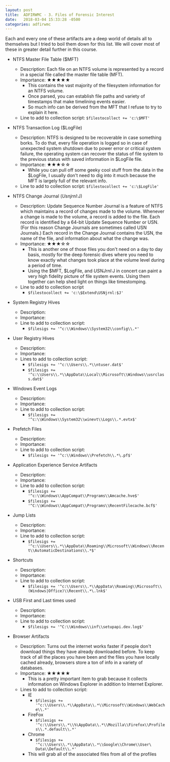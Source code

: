 ```yaml
---
layout: post
title:  ADFIRWMC - 3. Files of Forensic Interest
date:   2018-03-04 15:33:28 -0500
categories: adfirwmc 
---
```


Each and every one of these artifacts are a deep world of details all to themselves but I tried to boil them down for this list. We will cover most of these in greater detail further in this course.

- NTFS Master File Table ($MFT)
    - Description: Each file on an NTFS volume is represented by a record in a special file called the master file table (MFT).
    - Importance: &#9733;&#9733;&#9733;&#9733;&#9733;
        - This contains the vast majority of the filesystem information for an NTFS volume.
        - Once parsed, you can establish file paths and variety of timestamps that make timelining events easier.
        - So much info can be derived from the MFT that I refuse to try to explain it here. 
    - Line to add to collection script: `$filestocollect += 'c:\$MFT'`
- NTFS Transaction Log ($LogFile)
    - Description: NTFS is designed to be recoverable in case something borks. To do that, every file operation is logged so in case of unexpected system shutdown due to power error or critical system failure, the operating system can recover the status of file system to the previous status with saved information in $LogFile file.
    - Importance: &#9733;&#9733;&#9733;&#9734;&#9734;
        - While you can pull off some geeky cool stuff from the data in the $LogFile, I usually don't need to dig into it much because the MFT is largely full of the relevant info.
    - Line to add to collection script: `$filestocollect += 'c:\$LogFile'`
- NTFS Change Journal ($Usnjrnl:$J)
    - Description: Update Sequence Number Journal is a feature of NTFS which maintains a record of changes made to the volume. Whenever a change is made to the volume, a record is added to the file. Each record is identified by a 64-bit Update Sequence Number or USN. (For this reason Change Journals are sometimes called USN Journals.) Each record in the Change Journal contains the USN, the name of the file, and information about what the change was.
    - Importance: &#9733;&#9733;&#9733;&#9734;&#9734;
        - This is another one of those files you don't need on a day to day basis, mostly for the deep forensic dives where you need to know exactly what changes took place at the volume level during a period of time.
        - Using the $MFT, $LogFile, and $USNJrnl:$J in concert can paint a very high fidelity picture of file system events. Using them together can help shed light on things like timestomping.
    - Line to add to collection script
        - `$filestocollect += 'c:\$Extend\USNjrnl:$J'`
- System Registry Hives
    - Description: 
    - Importance:
    - Line to add to collection script:
        - `$filesigs += '^c:\\Windows\\System32\\config\\.*'`
- User Registry Hives
    - Description: 
    - Importance:
    - Lines to add to collection script:
        - `$filesigs += '^c:\\Users\\.*\\ntuser.dat$'`
        - `$filesigs += '^c:\\Users\\.*\\AppData\\Local\\Microsoft\\Windows\\usrclass.dat$'`
- Windows Event Logs
    - Description: 
    - Importance:
    - Line to add to collection script:
        - `$filesigs += '^c:\\Windows\\System32\\winevt\\Logs\\.*.evtx$'`
- Prefetch Files
    - Description: 
    - Importance:
    - Line to add to collection script:
        - `$filesigs += '^c:\\Windows\\Prefetch\\.*\.pf$'`
- Application Experience Service Artifacts
    - Description: 
    - Importance:
    - Line to add to collection script:
        - `$filesigs += '^c:\\Windows\\AppCompat\\Programs\\Amcache.hve$'`
        - `$filesigs += '^C:\\Windows\\AppCompat\\Programs\\RecentFilecache.bcf$'`
- Jump Lists
    - Description: 
    - Importance:
    - Line to add to collection script:
        - `$filesigs += '^c:\\Users\\.*\\AppData\\Roaming\\Microsoft\\Windows\\Recent\\AutomaticDestinations\\.*$'`
- Shortcuts
    - Description: 
    - Importance:
    - Line to add to collection script:
        - `$filesigs += '^c:\\Users\\.*\\AppData\\Roaming\\Microsoft\\(Windows|Office)\\Recent\\.*\.lnk$'`
- USB First and Last times used
    - Description: 
    - Importance:
    - Line to add to collection script:
        - `$filesigs += '^C:\\Windows\\inf\\setupapi.dev.log$'`

- Browser Artifacts
    - Description: Turns out the internet works faster if people don't download things they have already downloaded before. To keep track of all the places you have been and the files you have locally cached already, browsers store a ton of info in a variety of databases.
    - Importance: &#9733;&#9733;&#9733;&#9733;&#9733;
        - This is a pretty important item to grab because it collects information on Windows Explorer in addition to Internet Explorer.
    - Lines to add to collection script:
        - IE
            - `$filesigs += '^c:\\Users\\.*\\AppData\\.*\\Microsoft\\Windows\\WebCache\\.*'`
        - FireFox
            - `$filesigs += '^c:\\Users\\.*\\%\AppData\\.*\\Mozilla\\Firefox\\Profiles\\.*.default\\.*'`
        - Chrome
            - `$filesigs += '^c:\\Users\\.*\\AppData\\.*\\Google\\Chrome\\User\ Data\\Default\\.*'`
        - This will grab all of the associated files from all of the profiles


